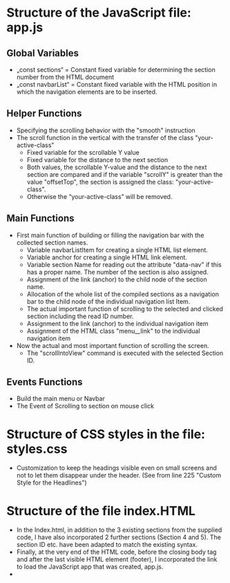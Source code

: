 # Structure of the JavaScript file: app.js

## Global Variables

- „const sections“ =  Constant fixed variable for determining the section number from the HTML document
- „const navbarList“ = Constant fixed variable with the HTML position in which the navigation elements are to be inserted.

## Helper Functions

- Specifying the scrolling behavior with the "smooth" instruction
- The scroll function in the vertical with the transfer of the class "your-active-class"
  - Fixed variable for the scrollable Y value
  - Fixed variable for the distance to the next section
  - Both values, the scrollable Y-value and the distance to the next section are compared and if the variable "scrollY" is greater than the value "offsetTop", the section is assigned the class: "your-active-class".
  - Otherwise the “your-active-class” will be removed.

## Main Functions
- First main function of building or filling the navigation bar with the collected section names.
  - Variable navbarListItem for creating a single HTML list element.
  - Variable anchor for creating a single HTML link element.
  - Variable section Name for reading out the attribute "data-nav" if this has a proper name. The number of the section is also assigned.
  - Assignment of the link (anchor) to the child node of the section name.
  - Allocation of the whole list of the compiled sections as a navigation bar to the child node of the individual navigation list Item.
  - The actual important function of scrolling to the selected and clicked section including the read ID number.
  - Assignment to the link (anchor) to the individual navigation item
  - Assignment of the HTML class "menu__link" to the individual navigation item
- Now the actual and most important function of scrolling the screen.
  - The "scrollIntoView" command is executed with the selected Section ID.

## Events Functions
- Build the main menu or Navbar
- The Event of Scrolling to section on mouse click

# Structure of CSS styles in the file: styles.css
- Customization to keep the headings visible even on small screens and not to let them disappear under the header.
  (See from line 225 "Custom Style for the Headlines")

# Structure of the file index.HTML
- In the Index.html, in addition to the 3 existing sections from the supplied code, I have also incorporated 2 further sections (Section 4 and 5). The section ID etc. have been adapted to match the existing syntax.
- Finally, at the very end of the HTML code, before the closing body tag and after the last visible HTML element (footer), I incorporated the link to load the JavaScript app that was created, app.js.
- 